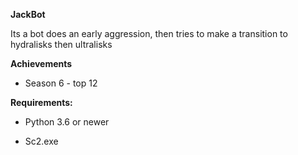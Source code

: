 **JackBot**

Its a bot does an early aggression, then tries to make a transition to hydralisks then ultralisks

**Achievements** 

- Season 6 - top 12

**Requirements:**

- Python 3.6 or newer

- Sc2.exe